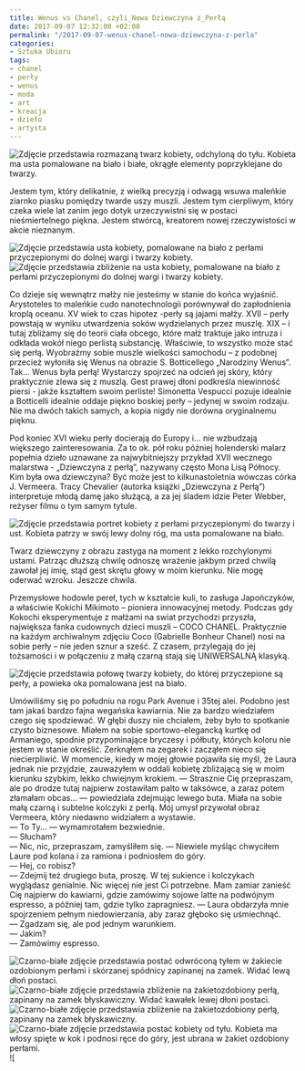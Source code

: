```yaml
---
title: Wenus vs Chanel, czyli_Nowa Dziewczyna z_Perłą
date: 2017-09-07 12:32:00 +02:00
permalink: "/2017-09-07-wenus-chanel-nowa-dziewczyna-z-perla"
categories:
- Sztuka Ubioru
tags:
- chanel
- perły
- wenus
- moda
- art
- kreacja
- dzieło
- artysta
---
```


![Zdjęcie przedstawia rozmazaną twarz kobiety, odchyloną do tyłu. Kobieta ma usta pomalowane na biało i białe, okrągłe elementy poprzyklejane do twarzy.](https://assets1.ello.co/uploads/asset/attachment/6202792/ello-optimized-110270a6.jpg)

<olela-narrative>
Jestem tym, który delikatnie, z wielką precyzją i odwagą wsuwa maleńkie ziarnko piasku pomiędzy twarde uszy muszli. Jestem tym cierpliwym, który czeka wiele lat zanim jego dotyk urzeczywistni się w postaci nieśmiertelnego piękna. Jestem stwórcą, kreatorem nowej rzeczywistości w akcie nieznanym.
</olela-narrative>

![Zdjęcie przedstawia usta kobiety, pomalowane na biało z perłami przyczepionymi do dolnej wargi i twarzy kobiety.](https://assets0.ello.co/uploads/asset/attachment/6202795/ello-optimized-dde7fa4a.jpg)
![Zdjęcie przedstawia zbliżenie na usta kobiety, pomalowane na biało z perłami przyczepionymi do dolnej wargi i twarzy kobiety.](https://assets2.ello.co/uploads/asset/attachment/6202797/ello-optimized-4a87971c.jpg)

Co dzieje się wewnątrz małży nie jesteśmy w stanie do końca wyjaśnić. Arystoteles to maleńkie cudo nanotechnologii porównywał do zapłodnienia kroplą oceanu. XV wiek to czas hipotez -perły są jajami małży. XVII – perły powstają w wyniku utwardzenia soków wydzielanych przez muszlę. XIX – i tutaj zbliżamy się do teorii ciała obcego, które małż traktuje jako intruza i odkłada wokół niego perlistą substancję.
Właściwie, to wszystko może stać się perłą. Wyobraźmy sobie muszle wielkości samochodu – z podobnej przecież wyłoniła się Wenus na obrazie S. Botticellego „Narodziny Wenus”. Tak… Wenus była perłą! Wystarczy spojrzeć na odcień jej skóry, który praktycznie zlewa się z muszlą. Gest prawej dłoni podkreśla niewinność piersi - jakże kształtem swoim perliste! Simonetta Vespucci pozuje idealnie a Botticelli idealnie oddaje piękno boskiej perły – jedynej w swoim rodzaju. Nie ma dwóch takich samych, a kopia nigdy nie dorówna oryginalnemu pięknu.

Pod koniec XVI wieku perły docierają do Europy i… nie wzbudzają większego zainteresowania. Za  to ok. pół roku później holenderski malarz popełnia dzieło uznawane za najwybitniejszy przykład XVII wecznego malarstwa - „Dziewczyna z perłą”, nazywany często Mona Lisą Północy. Kim była owa dziewczyna? Być może jest to kilkunastoletnia wówczas córka J. Vermeera.  Tracy Chevalier (autorka książki „Dziewczyna z Perłą”) interpretuje młodą damę jako służącą, a za jej śladem idzie Peter Webber, reżyser filmu o tym samym tytule.

![Zdjęcie przedstawia portret kobiety z perłami przyczepionymi do twarzy i ust. Kobieta patrzy w swój lewy dolny róg, ma usta pomalowane na biało.](https://assets1.ello.co/uploads/asset/attachment/6216044/ello-optimized-c0bb333d.jpg)

<olela-narrative>
Twarz dziewczyny z obrazu zastyga na moment z lekko rozchylonymi ustami. Patrząc dłuższą chwilę odnoszę wrażenie jakbym przed chwilą zawołał jej imię, stąd gest skrętu głowy w moim kierunku.
Nie mogę oderwać wzroku.
Jeszcze chwila.
</olela-narrative>


Przemysłowe hodowle pereł, tych w kształcie kuli, to zasługa Japończyków, a właściwie Kokichi Mikimoto – pioniera innowacyjnej metody. Podczas gdy Kokochi eksperymentuje z małżami na swiat przychodzi przyszła, największa fanka cudownych dzieci muszli – COCO CHANEL.
Praktycznie na każdym archiwalnym zdjęciu Coco (Gabrielle Bonheur Chanel) nosi na sobie perły – nie jeden sznur a sześć. Z czasem, przylegają do jej tożsamości i w połączeniu z małą czarną stają się UNIWERSALNĄ klasyką.

![Zdjęcie przedstawia połowę twarzy kobiety, do której przyczepione są perły, a powieka oka pomalowana jest na biało.](https://assets2.ello.co/uploads/asset/attachment/6216049/ello-optimized-5ee2d384.jpg)

<olela-narrative>
Umówiliśmy się po południu na rogu Park Avenue i 35tej alei. Podobno jest tam jakaś bardzo fajna wegańska kawiarnia. Nie za bardzo wiedziałem czego się spodziewać. W głębi duszy nie chciałem, żeby było to spotkanie czysto biznesowe. Miałem na sobie sportowo-elegancką kurtkę od Armaniego, spodnie przypominające bryczesy i półbuty, których koloru nie jestem w stanie określić. Zerknąłem na zegarek i zacząłem nieco się niecierpliwić. W momencie, kiedy w mojej głowie pojawiła się myśl, że Laura jednak nie przyjdzie, zauważyłem w oddali kobietę zbliżającą się w moim kierunku szybkim, lekko chwiejnym krokiem.
</olela-narrative>

<olela-narrative>
&mdash; Strasznie Cię przepraszam, ale po drodze tutaj najpierw zostawiłam palto w taksówce, a zaraz potem złamałam obcas... &mdash; powiedziała zdejmując lewego buta. Miała na sobie małą czarną i subtelne kolczyki z perłą. Mój umysł przywołał obraz Vermeera, który niedawno widziałem a wystawie.<br />
&mdash; To Ty... &mdash; wymamrotałem bezwiednie.<br />
&mdash; Słucham?<br />
&mdash; Nic, nic, przepraszam, zamyśliłem się. &mdash; Niewiele myśląc chwyciłem Laure pod kolana i za ramiona i podniosłem do góry.<br />
&mdash; Hej, co robisz?<br />
&mdash; Zdejmij też drugiego buta, proszę. W tej sukience i kolczykach wyglądasz genialnie. Nic więcej nie jest Ci potrzebne. Mam zamiar zanieść Cię najpierw do kawiarni, gdzie zamówimy sojowe latte na podwójnym espresso, a później tam, gdzie tylko zapragniesz. &mdash; Laura obdarzyła mnie spojrzeniem pełnym niedowierzania, aby zaraz głęboko się uśmiechnąć.<br />
&mdash; Zgadzam się, ale pod jednym warunkiem.<br />
&mdash; Jakim?<br />
&mdash; Zamówimy espresso.<br />
</olela-narrative>

![Czarno-białe zdjęcie przedstawia postać odwróconą tyłem w żakiecie ozdobionym perłami i skórzanej spódnicy zapinanej na zamek. Widać lewą dłoń postaci.](https://assets0.ello.co/uploads/asset/attachment/6202833/ello-optimized-7d07df99.jpg)
![Czarno-białe zdjęcie przedstawia zbliżenie na żakietozdobiony perłą, zapinany na zamek błyskawiczny. Widać kawałek lewej dłoni postaci.](https://assets2.ello.co/uploads/asset/attachment/6202835/ello-optimized-9d462f06.jpg)
![Czarno-białe zdjęcie przedstawia zbliżenie na żakietozdobiony perłą, zapinany na zamek błyskawiczny.](https://assets2.ello.co/uploads/asset/attachment/6202836/ello-optimized-8db76be4.jpg)
![Czarno-białe zdjęcie przedstawia postać kobiety od tyłu. Kobieta ma włosy spięte w kok i podnosi ręce do góry, jest ubrana w żakiet ozdobiony perłami.](https://assets0.ello.co/uploads/asset/attachment/6202837/ello-optimized-b2d459e4.jpg)
![

